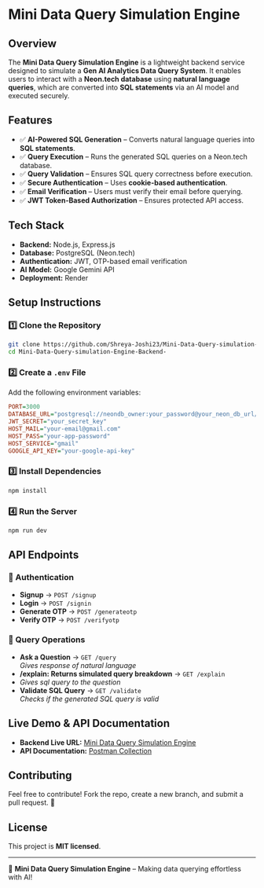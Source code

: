 # Mini Data Query Simulation Engine

## Overview
The **Mini Data Query Simulation Engine** is a lightweight backend service designed to simulate a **Gen AI Analytics Data Query System**. It enables users to interact with a **Neon.tech database** using **natural language queries**, which are converted into **SQL statements** via an AI model and executed securely.

## Features
- ✅ **AI-Powered SQL Generation** – Converts natural language queries into **SQL statements**.
- ✅ **Query Execution** – Runs the generated SQL queries on a Neon.tech database.
- ✅ **Query Validation** – Ensures SQL query correctness before execution.
- ✅ **Secure Authentication** – Uses **cookie-based authentication**.
- ✅ **Email Verification** – Users must verify their email before querying.
- ✅ **JWT Token-Based Authorization** – Ensures protected API access.

## Tech Stack
- **Backend:** Node.js, Express.js
- **Database:** PostgreSQL (Neon.tech)
- **Authentication:** JWT, OTP-based email verification
- **AI Model:** Google Gemini API
- **Deployment:** Render

## Setup Instructions

### 1️⃣ Clone the Repository
```bash
git clone https://github.com/Shreya-Joshi23/Mini-Data-Query-simulation-Engine-Backend-.git
cd Mini-Data-Query-simulation-Engine-Backend-
```

### 2️⃣ Create a `.env` File
Add the following environment variables:
```ini
PORT=3000
DATABASE_URL="postgresql://neondb_owner:your_password@your_neon_db_url/neondb?sslmode=require"
JWT_SECRET="your_secret_key"
HOST_MAIL="your-email@gmail.com"
HOST_PASS="your-app-password"
HOST_SERVICE="gmail"
GOOGLE_API_KEY="your-google-api-key"
```

### 3️⃣ Install Dependencies
```bash
npm install
```

### 4️⃣ Run the Server
```bash
npm run dev
```

## API Endpoints

### 🔹 Authentication
- **Signup** → `POST /signup`
- **Login** → `POST /signin`
- **Generate OTP** → `POST /generateotp`
- **Verify OTP** → `POST /verifyotp`

### 🔹 Query Operations
- **Ask a Question** → `GET /query`  
  _Gives response of natural language_ 
- **/explain: Returns simulated query breakdown** -> `GET /explain`
- _Gives sql query to the question_
- **Validate SQL Query** → `GET /validate`  
  _Checks if the generated SQL query is valid_

## Live Demo & API Documentation
- **Backend Live URL:** [Mini Data Query Simulation Engine](https://mini-data-query-simulation-engine-rmhu.onrender.com)
- **API Documentation:** [Postman Collection](https://documenter.getpostman.com/view/29375720/2sB2cRBPT7)

## Contributing
Feel free to contribute! Fork the repo, create a new branch, and submit a pull request. 🚀

## License
This project is **MIT licensed**.

---
🚀 **Mini Data Query Simulation Engine** – Making data querying effortless with AI!
